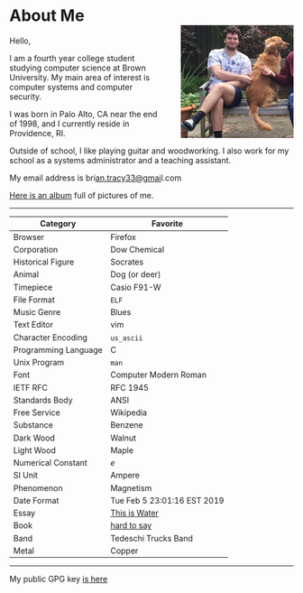 # About Me

Hello,

<img style="float:right;display:block;margin-top:-50px;margin-left:2em;" src="/images/about_image.png" width="200" height="200" alt="human+dog">

I am a fourth year college student studying computer science at Brown University.
My main area of interest is computer systems and computer security.

I was born in Palo Alto, CA near the end of 1998, and I currently reside in Providence, RI.

Outside of school, I like playing guitar and woodworking. I also work for my
school as a systems administrator and a teaching assistant.

My email address is bri<span style="unicode-bidi:bidi-override;direction:rtl;">iamg@33ycart.na</span>l.com

[Here is an album](https://photos.app.goo.gl/v551gaGyWBSHqJVo9) full of pictures of me.

---

| Category | Favorite |
|----------|----------|
| Browser | Firefox |
| Corporation | Dow Chemical |
| Historical Figure | Socrates |
| Animal | Dog (or deer) |
| Timepiece | Casio F91-W |
| File Format | `ELF` |
| Music Genre | Blues |
| Text Editor | vim |
| Character Encoding | `us_ascii` |
| Programming Language | C |
| Unix Program | `man` |
| Font | Computer Modern Roman |
| IETF RFC | RFC 1945 |
| Standards Body | ANSI |
| Free Service | Wikipedia |
| Substance | Benzene |
| Dark Wood | Walnut |
| Light Wood | Maple |
| Numerical Constant | *e* |
| SI Unit | Ampere |
| Phenomenon | Magnetism |
| Date Format | Tue Feb 5 23:01:16 EST 2019 |
| Essay | [This is Water](/resources/this_is_water.pdf) |
| Book | [hard to say](/books.html) |
| Band | Tedeschi Trucks Band |
| Metal | Copper |

---

My public GPG key [is here](/resources/briantracy_gpg.txt)

